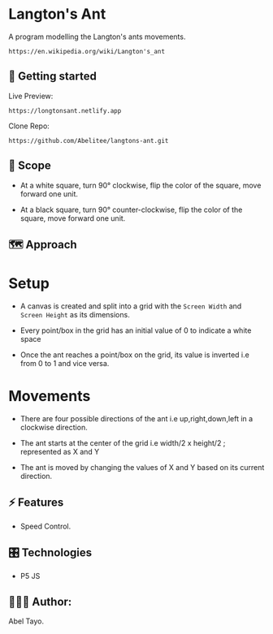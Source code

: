 # Langton's Ant

A program modelling the Langton's ants movements.

```
https://en.wikipedia.org/wiki/Langton's_ant
```

## 📖 Getting started

Live Preview:

```
https://longtonsant.netlify.app
```

Clone Repo:

```
https://github.com/Abelitee/langtons-ant.git
```

## 🔎 Scope

- At a white square, turn 90° clockwise, flip the color of the square, move forward one unit.

- At a black square, turn 90° counter-clockwise, flip the color of the square, move forward one unit.

## 🗺 Approach

# Setup

- A canvas is created and split into a grid with the `Screen Width` and `Screen Height` as its dimensions.

- Every point/box in the grid has an initial value of 0 to indicate a white space

- Once the ant reaches a point/box on the grid, its value is inverted i.e from 0 to 1 and vice versa.

# Movements

- There are four possible directions of the ant i.e up,right,down,left in a clockwise direction.

- The ant starts at the center of the grid i.e width/2 x height/2 ; represented as X and Y

- The ant is moved by changing the values of X and Y based on its current direction.

## ⚡️ Features

- Speed Control.

## 🎛 Technologies

- P5 JS

<!-- ## Testing

- To run tets, run `yarn test` in the root directory -->

## 🧑🏼‍💻 Author:

Abel Tayo.
